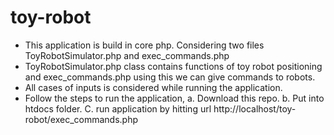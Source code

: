 # toy-robot

- This application is build in core php. Considering two files ToyRobotSimulator.php and exec_commands.php
- ToyRobotSimulator.php class contains functions of toy robot positioning and exec_commands.php using this we can give commands to robots.
- All cases of inputs is considered while running the application.
- Follow the steps to run the application,
  a. Download this repo.
  b. Put into htdocs folder.
  C. run application by hitting url http://localhost/toy-robot/exec_commands.php
